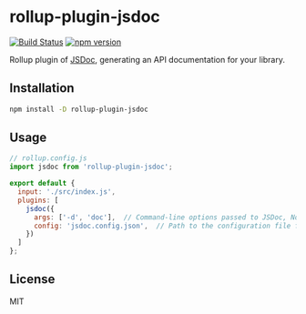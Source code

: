 # rollup-plugin-jsdoc

[![Build Status](https://travis-ci.com/fralonra/rollup-plugin-jsdoc.svg?branch=master)](https://travis-ci.com/fralonra/rollup-plugin-jsdoc)
[![npm version](https://img.shields.io/npm/v/rollup-plugin-jsdoc.svg)](https://www.npmjs.com/package/rollup-plugin-jsdoc)

Rollup plugin of [JSDoc](https://jsdoc.app/), generating an API documentation for your library.

## Installation

```bash
npm install -D rollup-plugin-jsdoc
```

## Usage

```js
// rollup.config.js
import jsdoc from 'rollup-plugin-jsdoc';

export default {
  input: './src/index.js',
  plugins: [
    jsdoc({
      args: ['-d', 'doc'],  // Command-line options passed to JSDoc, Note: use "config" to indicate configuration file, do not use "-c" or "--configure" in "args"
      config: 'jsdoc.config.json',  // Path to the configuration file for JSDoc. Default: jsdoc.json
    })
  ]
};
```

## License

MIT